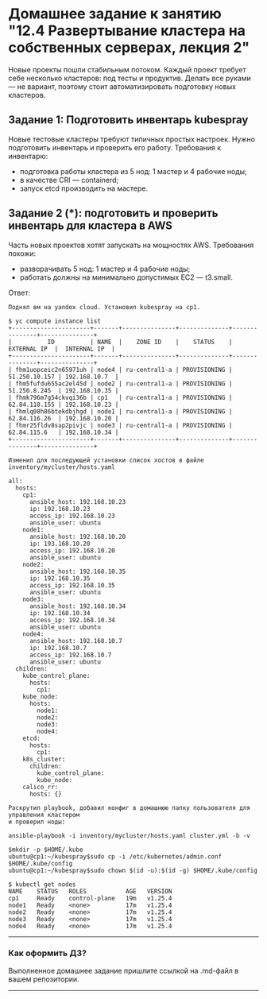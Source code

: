 # Домашнее задание к занятию "12.4 Развертывание кластера на собственных серверах, лекция 2"
Новые проекты пошли стабильным потоком. Каждый проект требует себе несколько кластеров: под тесты и продуктив. Делать все руками — не вариант, поэтому стоит автоматизировать подготовку новых кластеров.

## Задание 1: Подготовить инвентарь kubespray
Новые тестовые кластеры требуют типичных простых настроек. Нужно подготовить инвентарь и проверить его работу. Требования к инвентарю:
* подготовка работы кластера из 5 нод: 1 мастер и 4 рабочие ноды;
* в качестве CRI — containerd;
* запуск etcd производить на мастере.

## Задание 2 (*): подготовить и проверить инвентарь для кластера в AWS
Часть новых проектов хотят запускать на мощностях AWS. Требования похожи:
* разворачивать 5 нод: 1 мастер и 4 рабочие ноды;
* работать должны на минимально допустимых EC2 — t3.small.

Ответ:
```
Поднял вм на yandex cloud. Установил kubespray на cp1.

$ yc compute instance list
+----------------------+-------+---------------+--------------+---------------+---------------+
|          ID          | NAME  |    ZONE ID    |    STATUS    |  EXTERNAL IP  |  INTERNAL IP  |
+----------------------+-------+---------------+--------------+---------------+---------------+
| fhm1uopceic2n65971uh | node4 | ru-central1-a | PROVISIONING | 51.250.10.157 | 192.168.10.7  |
| fhm5fufdu655ac2el45d | node2 | ru-central1-a | PROVISIONING | 51.250.8.245  | 192.168.10.35 |
| fhmk796m7g54ckvqi36b | cp1   | ru-central1-a | PROVISIONING | 62.84.118.155 | 192.168.10.23 |
| fhmlq08h86btekdbjhgd | node1 | ru-central1-a | PROVISIONING | 62.84.116.26  | 192.168.10.20 |
| fhmr25fldv8sap2pivjc | node3 | ru-central1-a | PROVISIONING | 62.84.115.6   | 192.168.10.34 |
+----------------------+-------+---------------+--------------+---------------+---------------+

Изменил для последующей установки список хостов в файле inventory/mycluster/hosts.yaml

all:
  hosts:
    cp1:
      ansible_host: 192.168.10.23
      ip: 192.168.10.23
      access_ip: 192.168.10.23
      ansible_user: ubuntu
    node1:
      ansible_host: 192.168.10.20
      ip: 193.168.10.20
      access_ip: 192.168.10.20
      ansible_user: ubuntu
    node2:
      ansible_host: 192.168.10.35
      ip: 192.168.10.35
      access_ip: 192.168.10.35
      ansible_user: ubuntu
    node3:
      ansible_host: 192.168.10.34
      ip: 192.168.10.34
      access_ip: 192.168.10.34
      ansible_user: ubuntu
    node4:
      ansible_host: 192.168.10.7
      ip: 192.168.10.7
      access_ip: 192.168.10.7
      ansible_user: ubuntu
  children:
    kube_control_plane:
      hosts:
        cp1:
    kube_node:
      hosts:
        node1:
        node2:
        node3:
        node4:
    etcd:
      hosts:
        cp1:
    k8s_cluster:
      children:
        kube_control_plane:
        kube_node:
    calico_rr:
      hosts: {}

Раскрутил playbook, добавил конфиг в домашнюю папку пользователя для управления кластером 
и проверил ноды:

ansible-playbook -i inventory/mycluster/hosts.yaml cluster.yml -b -v

$mkdir -p $HOME/.kube
ubuntu@cp1:~/kubespray$sudo cp -i /etc/kubernetes/admin.conf $HOME/.kube/config
ubuntu@cp1:~/kubespray$sudo chown $(id -u):$(id -g) $HOME/.kube/config

$ kubectl get nodes
NAME    STATUS   ROLES           AGE   VERSION
cp1     Ready    control-plane   19m   v1.25.4
node1   Ready    <none>          17m   v1.25.4
node2   Ready    <none>          17m   v1.25.4
node3   Ready    <none>          17m   v1.25.4
node4   Ready    <none>          17m   v1.25.4

```
---

### Как оформить ДЗ?

Выполненное домашнее задание пришлите ссылкой на .md-файл в вашем репозитории.

---
